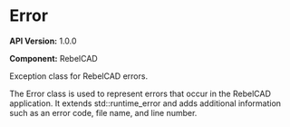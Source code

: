 # Error

**API Version:** 1.0.0

**Component:** RebelCAD

Exception class for RebelCAD errors.

The Error class is used to represent errors that occur in the RebelCAD
application. It extends std::runtime_error and adds additional information
such as an error code, file name, and line number.

